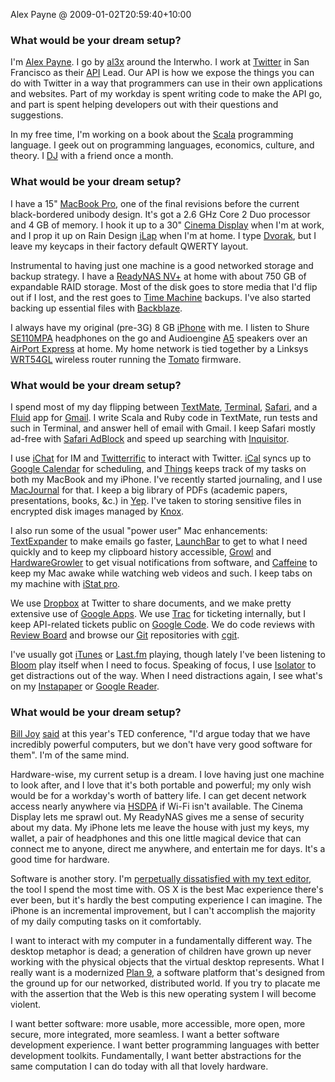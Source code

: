 Alex Payne @ 2009-01-02T20:59:40+10:00

### What would be your dream setup?

I'm [Alex Payne](http://al3x.net/ "Alex's website."). I go by [al3x](http://twitter.com/al3x "Alex's Twitter account.") around the Interwho. I work at [Twitter](http://twitter.com/ "Micro-blogging FTW.") in San Francisco as their [API](http://apiwiki.twitter.com/ "The Twitter API Wiki.") Lead. Our API is how we expose the things you can do with Twitter in a way that programmers can use in their own applications and websites. Part of my workday is spent writing code to make the API go, and part is spent helping developers out with their questions and suggestions.

In my free time, I'm working on a book about the [Scala](http://scala-lang.org/ "The Scala language.") programming language. I geek out on programming languages, economics, culture, and theory. I [DJ](http://seriousdjs.net/ "Alex and Craig are serious.") with a friend once a month.

### What would be your dream setup?

I have a 15" [MacBook Pro][macbook-pro], one of the final revisions before the current black-bordered unibody design. It's got a 2.6 GHz Core 2 Duo processor and 4 GB of memory. I hook it up to a 30" [Cinema Display][cinema-display] when I'm at work, and I prop it up on Rain Design [iLap][] when I'm at home. I type [Dvorak](http://en.wikipedia.org/wiki/Dvorak_Simplified_Keyboard "The Dvorak keyboard layout."), but I leave my keycaps in their factory default QWERTY layout.

Instrumental to having just one machine is a good networked storage and backup strategy. I have a [ReadyNAS NV+][readynas-nv-plus] at home with about 750 GB of expandable RAID storage. Most of the disk goes to store media that I'd flip out if I lost, and the rest goes to [Time Machine][time-machine] backups. I've also started backing up essential files with [Backblaze][].

I always have my original (pre-3G) 8 GB [iPhone][] with me. I listen to Shure [SE110MPA][] headphones on the go and Audioengine [A5][] speakers over an [AirPort Express][airport-express] at home. My home network is tied together by a Linksys [WRT54GL][] wireless router running the [Tomato][] firmware.

### What would be your dream setup?

I spend most of my day flipping between [TextMate][], [Terminal][], [Safari][], and a [Fluid][] app for [Gmail][]. I write Scala and Ruby code in TextMate, run tests and such in Terminal, and answer hell of email with Gmail. I keep Safari mostly ad-free with [Safari AdBlock][safari-adblock] and speed up searching with [Inquisitor][].

I use [iChat][] for IM and [Twitterrific][] to interact with Twitter. [iCal][] syncs up to [Google Calendar][google-calendar] for scheduling, and [Things][] keeps track of my tasks on both my MacBook and my iPhone. I've recently started journaling, and I use [MacJournal][] for that. I keep a big library of PDFs (academic papers, presentations, books, &c.) in [Yep][]. I've taken to storing sensitive files in encrypted disk images managed by [Knox][].

I also run some of the usual "power user" Mac enhancements: [TextExpander][] to make emails go faster, [LaunchBar][] to get to what I need quickly and to keep my clipboard history accessible, [Growl][] and [HardwareGrowler][] to get visual notifications from software, and [Caffeine][] to keep my Mac awake while watching web videos and such. I keep tabs on my machine with [iStat pro][istat-pro].

We use [Dropbox][] at Twitter to share documents, and we make pretty extensive use of [Google Apps][google-apps]. We use [Trac][] for ticketing internally, but I keep API-related tickets public on [Google Code](http://code.google.com/p/twitter-api/issues/list "The Twitter API issue list."). We do code reviews with [Review Board][review-board] and browse our [Git][] repositories with [cgit][].

I've usually got [iTunes][] or [Last.fm][] playing, though lately I've been listening to [Bloom][] play itself when I need to focus. Speaking of focus, I use [Isolator][] to get distractions out of the way. When I need distractions again, I see what's on my [Instapaper][] or [Google Reader][google-reader].

### What would be your dream setup?

[Bill Joy](http://en.wikipedia.org/wiki/Bill_Joy "Bill Joy's page on Wikipedia.") [said](http://www.youtube.com/watch?v=LN2shXeJNz8&feature=channel_page "A video of Bill Joy at the TED conference.") at this year's TED conference, "I'd argue today that we have incredibly powerful computers, but we don't have very good software for them". I'm of the same mind.

Hardware-wise, my current setup is a dream. I love having just one machine to look after, and I love that it's both portable and powerful; my only wish would be for a workday's worth of battery life. I can get decent network access nearly anywhere via [HSDPA](http://www.wireless.att.com/businesscenter/broadbandconnect_b2b/?_requestid=42465 "Information on AT&T's HSDPA offerings.") if Wi-Fi isn't available. The Cinema Display lets me sprawl out. My ReadyNAS gives me a sense of security about my data. My iPhone lets me leave the house with just my keys, my wallet, a pair of headphones and this one little magical device that can connect me to anyone, direct me anywhere, and entertain me for days. It's a good time for hardware.

Software is another story. I'm [perpetually dissatisfied with my text editor](http://al3x.net/2008/10/22/on-flight-to-old-text-editors.html "Alex's post on text editors."), the tool I spend the most time with. OS X is the best Mac experience there's ever been, but it's hardly the best computing experience I can imagine. The iPhone is an incremental improvement, but I can't accomplish the majority of my daily computing tasks on it comfortably.

I want to interact with my computer in a fundamentally different way. The desktop metaphor is dead; a generation of children have grown up never working with the physical objects that the virtual desktop represents. What I really want is a modernized [Plan 9][plan-9], a software platform that's designed from the ground up for our networked, distributed world. If you try to placate me with the assertion that the Web is this new operating system I will become violent.

I want better software: more usable, more accessible, more open, more secure, more integrated, more seamless. I want a better software development experience. I want better programming languages with better development toolkits. Fundamentally, I want better abstractions for the same computation I can do today with all that lovely hardware.

[macbook-pro]: http://www.apple.com/macbookpro/ "The popular Intel-based Mac laptop."
[cinema-display]: http://www.apple.com/displays/cinema/ "The LCD display line."
[ilap]: http://www.raindesigninc.com/ilap.html "Laptop stand."
[readynas-nv-plus]: http://www.readynas.com/?cat=4 "A backup/storage solution."
[time-machine]: http://www.apple.com/macosx/features/timemachine.html "Backup software for the masses, included with Mac OS X 10.5."
[backblaze]: http://backblaze.com/internet-backup.html "Online backup."
[iphone]: http://www.apple.com/iphone/ "C'mon, you know what this is."
[se110mpa]: http://store.shure.com/store/shure/en_US/DisplayProductDetailsPage/productID.106610400 "Sound-isolating headphones."
[a5]: http://www.audioengineusa.com/a5_home.php "Tiny but powerful speakers."
[airport-express]: http://www.apple.com/airportexpress/ "A small wireless access point."
[wrt54gl]: http://www.linksysbycisco.com/us/en/products/WRT54GL "A Linux-based Wireless Broadband router."
[tomato]: http://polarcloud.com/tomato/ "Replacement firmware for the Linksys WRT54GL."
[textmate]: http://macromates.com/ "A very popular text editor for the Mac."
[terminal]: http://www.apple.com/macosx/technology/unix.html "The console application for OS X."
[safari]: http://www.apple.com/safari/ "A fast web browser."
[fluid]: http://fluidapp.com/ "A WebKit-based application for creating Site Specific Browsers."
[gmail]: http://mail.google.com/ "Web-based email."
[safari-adblock]: http://burgersoftware.com/en/safariadblock "Just like the name says."
[inquisitor]: http://inquisitorx.com/ "Learning search engine helper."
[ichat]: http://www.apple.com/macosx/features/ichat.html "An AIM/Jabber client included with Mac OS X."
[twitterrific]: http://iconfactory.com/software/twitterrific "A popular Twitter Mac client."
[ical]: http://www.apple.com/macosx/features/300.html#ical "Calendaring software included with Mac OS X."
[google-calendar]: http://calendar.google.com/ "A web-based calendar client."
[things]: http://culturedcode.com/things/ "A popular task management application for the Mac."
[macjournal]: http://marinersoftware.com/sitepage.php?page=85 "A life journal application for the Mac."
[yep]: http://yepthat.com/yep/ "A Mac application for storing your PDF documents."
[knox]: http://knoxformac.com/ "A Mac application for creating and easily mounting secure disk images."
[textexpander]: http://smileonmymac.com/TextExpander/ "A Mac app for adding custom abbreviations for often-used text."
[launchbar]: http://obdev.at/products/launchbar/ "An application launcher and data manager for the Mac."
[growl]: http://growl.info/ "A notification system for Mac OS X."
[hardwaregrowler]: http://growl.info/documentation/hardwaregrowler.php "A Growl-based utility for notifying you when devices are connected/disconnected."
[caffeine]: http://lightheadsw.com/caffeine/ "A Mac menubar application to keep your computer awake."
[istat-pro]: http://islayer.com/apps/istatpro/ "A Mac application for monitoring your CPU, memory, disks and so on."
[dropbox]: http://getdropbox.com/ "Online syncing and storage."
[google-apps]: http://google.com/apps/intl/en/business/ "A hosted solution for email, calendaring and more."
[trac]: http://trac.edgewall.org/ "A web-based wiki and issue tracking system for developers."
[review-board]: http://www.review-board.org/ "A web-based code review system."
[git]: http://git-scm.com/ "A version control system."
[cgit]: http://hjemli.net/git/cgit/ "A Git repository viewer."
[itunes]: http://www.apple.com/itunes/ "The infamous jukebox application."
[last.fm]: http://last.fm/ "An online radio/tool for tracking your listening habits."
[bloom]: http://generativemusic.com/ "An ambient musician machine/artwork iPhone application."
[isolator]: http://www.willmore.eu/software/isolator/ "A Mac application designed to help you focus on a single task."
[instapaper]: http://instapaper.com/ "A web tool for saving pages to read later."
[google-reader]: http://reader.google.com/ "A web-based feed reader."
[plan-9]: http://plan9.bell-labs.com/plan9/ "A distributed operating system."
